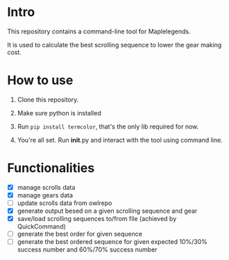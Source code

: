 # Intro
This repository contains a command-line tool for Maplelegends. 

It is used to calculate the best scrolling sequence to lower the gear making cost.

# How to use
1. Clone this repository.

2. Make sure python is installed

3. Run ```pip install termcolor```, that's the only lib required for now.

4. You're all set. Run __init__.py and interact with the tool using command line.

# Functionalities

- [x] manage scrolls data
- [x] manage gears data
- [ ] update scrolls data from owlrepo
- [x] generate output besed on a given scrolling sequence and gear
- [x] save/load scrolling sequences to/from file (achieved by QuickCommand)
- [ ] generate the best order for given sequence
- [ ] generate the best ordered sequence for given expected 10%/30% success number and 60%/70% success number 